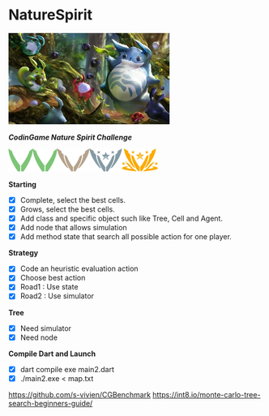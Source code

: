 # NatureSpirit

![](picture/CodinGames_Nature_Spirit.min.jpg)

***CodinGame Nature Spirit Challenge***

![](picture/league_wood.png)![](picture/league_wood.png)![](picture/league_bronze_03.png)![](picture/league_silver_03.png)![](picture/league_gold_03.png)

**Starting**

- [x] Complete, select the best cells.
- [x] Grows, select the best cells.
- [x] Add class and specific object such like Tree, Cell and Agent.
- [x] Add node that allows simulation
- [x] Add method state that search all possible action for one player.

**Strategy**

- [x] Code an heuristic evaluation action
- [x] Choose best action
- [x] Road1 : Use state
- [x] Road2 : Use simulator

**Tree**

- [x] Need simulator
- [x] Need node

**Compile Dart and Launch**

- [x] dart compile exe main2.dart
- [x] ./main2.exe < map.txt

https://github.com/s-vivien/CGBenchmark
https://int8.io/monte-carlo-tree-search-beginners-guide/
